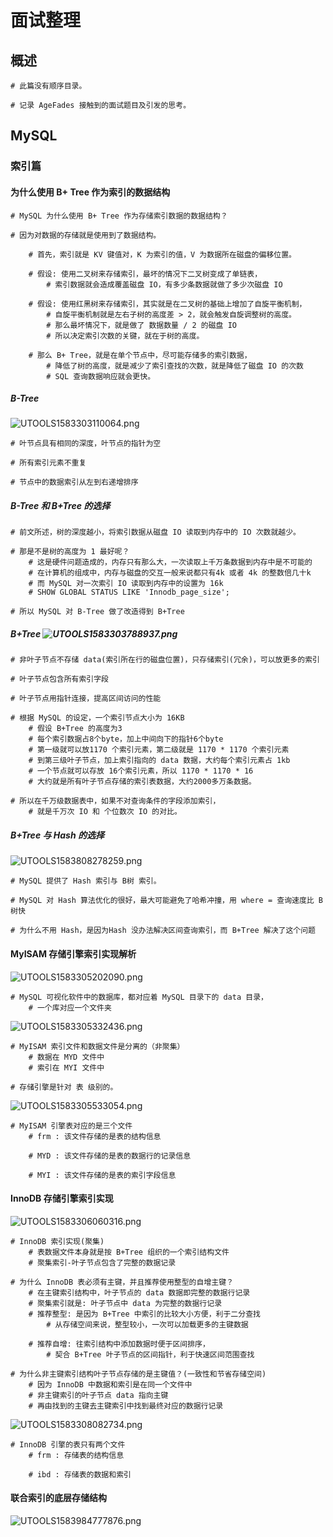 # 面试整理

## 概述

```shell
# 此篇没有顺序目录。

# 记录 AgeFades 接触到的面试题目及引发的思考。
```

## MySQL

### 索引篇

#### 为什么使用 B+ Tree 作为索引的数据结构

```shell
# MySQL 为什么使用 B+ Tree 作为存储索引数据的数据结构？

# 因为对数据的存储就是使用到了数据结构。

	# 首先，索引就是 KV 键值对，K 为索引的值，V 为数据所在磁盘的偏移位置。
	
	# 假设: 使用二叉树来存储索引，最坏的情况下二叉树变成了单链表，
		# 索引数据就会造成覆盖磁盘 IO，有多少条数据就做了多少次磁盘 IO
	
	# 假设: 使用红黑树来存储索引，其实就是在二叉树的基础上增加了自旋平衡机制，
		# 自旋平衡机制就是左右子树的高度差 > 2，就会触发自旋调整树的高度。
		# 那么最坏情况下，就是做了 数据数量 / 2 的磁盘 IO
		# 所以决定索引次数的关键，就在于树的高度。
		
	# 那么 B+ Tree，就是在单个节点中，尽可能存储多的索引数据，
		# 降低了树的高度，就是减少了索引查找的次数，就是降低了磁盘 IO 的次数
		# SQL 查询数据响应就会更快。
```

##### B-Tree

![UTOOLS1583303110064.png](http://yanxuan.nosdn.127.net/b0d2fae86c7493b1f5871dc4044a455e.png)

```shell
# 叶节点具有相同的深度，叶节点的指针为空

# 所有索引元素不重复

# 节点中的数据索引从左到右递增排序
```

##### B-Tree 和 B+Tree 的选择

```shell
# 前文所述，树的深度越小，将索引数据从磁盘 IO 读取到内存中的 IO 次数就越少。

# 那是不是树的高度为 1 最好呢？
	# 这是硬件问题造成的，内存只有那么大，一次读取上千万条数据到内存中是不可能的
	# 在计算机的组成中，内存与磁盘的交互一般来说都只有4k 或者 4k 的整数倍几十k
	# 而 MySQL 对一次索引 IO 读取到内存中的设置为 16k
	# SHOW GLOBAL STATUS LIKE 'Innodb_page_size';
	
# 所以 MySQL 对 B-Tree 做了改造得到 B+Tree
```

##### B+Tree ![UTOOLS1583303788937.png](http://yanxuan.nosdn.127.net/b03923ad19def93e6f671995c51f4cbe.png)

```shell
# 非叶子节点不存储 data(索引所在行的磁盘位置)，只存储索引(冗余)，可以放更多的索引

# 叶子节点包含所有索引字段

# 叶子节点用指针连接，提高区间访问的性能

# 根据 MySQL 的设定，一个索引节点大小为 16KB
	# 假设 B+Tree 的高度为3
	# 每个索引数据占8个byte，加上中间向下的指针6个byte
	# 第一级就可以放1170 个索引元素，第二级就是 1170 * 1170 个索引元素
	# 到第三级叶子节点，加上索引指向的 data 数据，大约每个索引元素占 1kb
	# 一个节点就可以存放 16个索引元素，所以 1170 * 1170 * 16
	# 大约就是所有叶子节点存储的索引表数据，大约2000多万条数据。
	
# 所以在千万级数据表中，如果不对查询条件的字段添加索引，
	# 就是千万次 IO 和 个位数次 IO 的对比。
```

##### B+Tree 与 Hash 的选择

![UTOOLS1583808278259.png](http://yanxuan.nosdn.127.net/8986d2c44c07d6b273ac76c5edebeed8.png)

```shell
# MySQL 提供了 Hash 索引与 B树 索引。
	
# MySQL 对 Hash 算法优化的很好，最大可能避免了哈希冲撞，用 where = 查询速度比 B树快

# 为什么不用 Hash，是因为Hash 没办法解决区间查询索引，而 B+Tree 解决了这个问题
```

#### MyISAM 存储引擎索引实现解析

![UTOOLS1583305202090.png](http://yanxuan.nosdn.127.net/06c73cc8fb757c68067cb1c6c3ec055a.png)

```shell
# MySQL 可视化软件中的数据库，都对应着 MySQL 目录下的 data 目录，
	# 一个库对应一个文件夹
```

![UTOOLS1583305332436.png](http://yanxuan.nosdn.127.net/c9e7195d054c4ca8e4b157b769a4ef3d.png)

```shell
# MyISAM 索引文件和数据文件是分离的（非聚集）
	# 数据在 MYD 文件中
	# 索引在 MYI 文件中

# 存储引擎是针对 表 级别的。
```

![UTOOLS1583305533054.png](http://yanxuan.nosdn.127.net/5d08e1375a69058145329f3735f606e0.png)

```shell
# MyISAM 引擎表对应的是三个文件
	# frm : 该文件存储的是表的结构信息
	
	# MYD : 该文件存储的是表的数据行的记录信息
	
	# MYI : 该文件存储的是表的索引字段信息
```

#### InnoDB 存储引擎索引实现

![UTOOLS1583306060316.png](http://yanxuan.nosdn.127.net/569c7b109fa7706504232a71ad8a8df7.png)

```shell
# InnoDB 索引实现(聚集)
	# 表数据文件本身就是按 B+Tree 组织的一个索引结构文件
	# 聚集索引-叶子节点包含了完整的数据记录
	
# 为什么 InnoDB 表必须有主键，并且推荐使用整型的自增主键？
	# 在主键索引结构中，叶子节点的 data 数据即完整的数据行记录
	# 聚集索引就是: 叶子节点中 data 为完整的数据行记录
	# 推荐整型: 是因为 B+Tree 中索引的比较大小方便，利于二分查找
		# 从存储空间来说，整型较小，一次可以加载更多的主键数据
		
	# 推荐自增: 往索引结构中添加数据时便于区间排序，
		# 契合 B+Tree 叶子节点的区间指针，利于快速区间范围查找

# 为什么非主键索引结构叶子节点存储的是主键值？(一致性和节省存储空间)
	# 因为 InnoDB 中数据和索引是在同一个文件中
	# 非主键索引的叶子节点 data 指向主键
	# 再由找到的主键去主键索引中找到最终对应的数据行记录
```

![UTOOLS1583308082734.png](http://yanxuan.nosdn.127.net/a8772efb0aba434117f22720d02c6e57.png)

```shell
# InnoDB 引擎的表只有两个文件
	# frm : 存储表的结构信息
	
	# ibd : 存储表的数据和索引
```

#### 联合索引的底层存储结构

![UTOOLS1583984777876.png](http://yanxuan.nosdn.127.net/8eee706e1aa5afca80b864901b621eb9.png)



